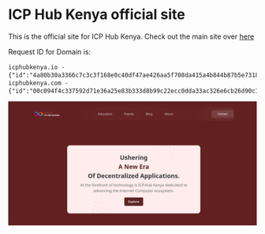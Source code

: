 # ICP Hub Kenya official site 
This is the official site for ICP Hub Kenya. Check out the main site over [here](https://icphubkenya.io/)

Request ID for Domain is: 
```
icphubkenya.io - {"id":"4a80b30a3366c7c3c3f168e0c40df47ae426aa5f708da415a4b844b87b5e7318"}
icphubkenya.com - {"id":"00c094f4c337592d71e36a25e83b333d8b99c22ecc0dda33ac326e6cb26d90c1"} 
```

![Official Site for ICP Hub Kenya](./UI.png)